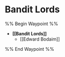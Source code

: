 # Bandit Lords
%% Begin Waypoint %%
- **[[Bandit Lords]]**
	- [[Edward Bodaim]]

%% End Waypoint %%

